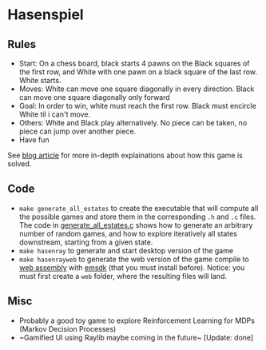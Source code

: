 # Hasenspiel

## Rules
- Start: On a chess board, black starts 4 pawns on the Black squares of the first row, and White with one pawn 
on a black square of the last row. White starts.
- Moves: White can move one square diagonally in every direction. Black can move one square diagonally only forward
- Goal: In order to win, white must reach the first row. Black must encircle White til i can't move.
- Others: White and Black play alternatively. No piece can be taken, no piece can jump over another piece.
- Have fun

See [blog article](https://mancap314.github.io/hasenspiel.html) for more
in-depth explainations about how this game is solved.

## Code
- `make generate_all_estates` to create the executable that will compute all the possible games and store them in the corresponding `.h` and `.c` files. The code in [generate_all_estates.c](generate_all_estates.c) shows how to generate an arbitrary number of random games, and how to explore iteratively all states downstream, starting from a given state.
- `make hasenray` to generate and start desktop version of the game
- `make hasenrayweb` to generate the web version of the game compile to [web assembly](https://webassembly.org/) with [emsdk](https://github.com/emscripten-core/emsdk) (that you must install before). Notice: you must first create a `web` folder, where the resulting files will land.

## Misc
- Probably a good toy game to explore Reinforcement Learning for MDPs (Markov Decision Processes)
- ~Gamified UI using Raylib maybe coming in the future~ [Update: done]
